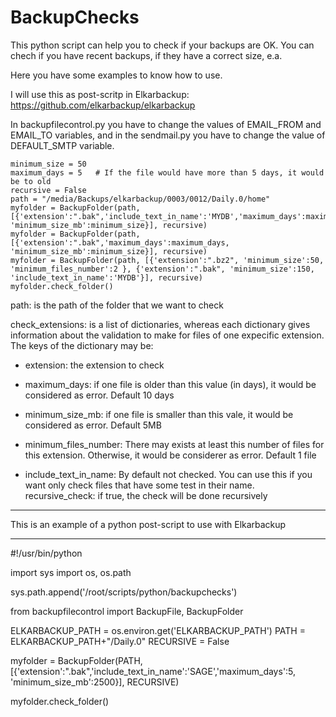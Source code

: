 BackupChecks
============

This python script can help you to check if your backups are OK. You can chech if you have recent backups, if they have a correct size, e.a.

Here you have some examples to know how to use. 

I will use this as post-scritp in Elkarbackup: https://github.com/elkarbackup/elkarbackup

In backupfilecontrol.py you have to change the values of EMAIL_FROM and EMAIL_TO variables, and in the sendmail.py you have to change the value of DEFAULT_SMTP variable.



```
minimum_size = 50 
maximum_days = 5   # If the file would have more than 5 days, it would be to old
recursive = False 
path = "/media/Backups/elkarbackup/0003/0012/Daily.0/home"
myfolder = BackupFolder(path, [{'extension':".bak",'include_text_in_name':'MYDB','maximum_days':maximum_days, 'minimum_size_mb':minimum_size}], recursive)
myfolder = BackupFolder(path, [{'extension':".bak",'maximum_days':maximum_days, 'minimum_size_mb':minimum_size}], recursive)
myfolder = BackupFolder(path, [{'extension':".bz2", 'minimum_size':50, 'minimum_files_number':2 }, {'extension':".bak", 'minimum_size':150, 'include_text_in_name':'MYDB'}], recursive)
myfolder.check_folder()
```

path: is the path of the folder that we want to check

check_extensions: is a list of dictionaries, whereas each dictionary gives information about the validation to make for files of one expecific extension. The keys of the dictionary may be:
    
- extension: the extension to check

- maximum_days: if one file is older than this value (in days), it would be considered as error. Default 10 days

- minimum_size_mb: if one file is smaller than this vale, it would be considered as error. Default 5MB

- minimum_files_number: There may exists at least this number of files for this extension. Otherwise, it would be considerer as error. Default 1 file

- include_text_in_name: By default not checked. You can use this if you want only check files that have some test in their name.
recursive_check: if true, the check will be done recursively

-----------------

This is an example of a python post-script to use with Elkarbackup

-----------------

#!/usr/bin/python

import sys
import os, os.path

sys.path.append('/root/scripts/python/backupchecks')

from backupfilecontrol import BackupFile, BackupFolder

ELKARBACKUP_PATH =  os.environ.get('ELKARBACKUP_PATH')
PATH = ELKARBACKUP_PATH+"/Daily.0"
RECURSIVE = False

myfolder = BackupFolder(PATH, [{'extension':".bak",'include_text_in_name':'SAGE','maximum_days':5, 'minimum_size_mb':2500}], RECURSIVE)

myfolder.check_folder()

